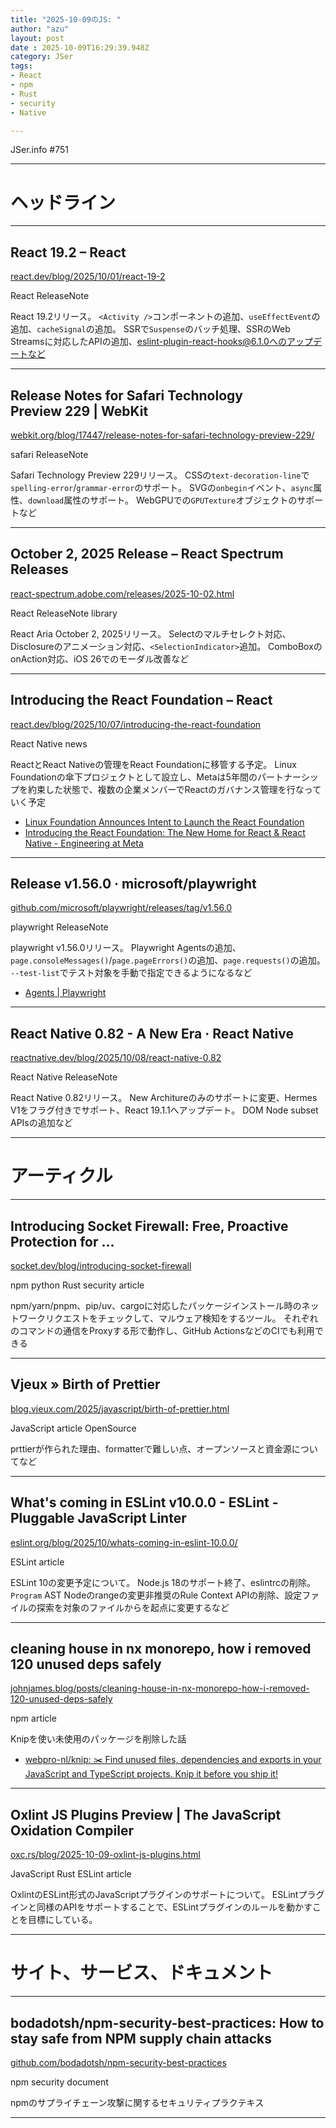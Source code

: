 ```yaml
---
title: "2025-10-09のJS: "
author: "azu"
layout: post
date : 2025-10-09T16:29:39.948Z
category: JSer
tags:
- React
- npm
- Rust
- security
- Native

---
```


JSer.info #751

----

<h1 class="site-genre">ヘッドライン</h1>

----

## React 19.2 – React
[react.dev/blog/2025/10/01/react-19-2](https://react.dev/blog/2025/10/01/react-19-2 "React 19.2 – React")
<p class="jser-tags jser-tag-icon"><span class="jser-tag">React</span> <span class="jser-tag">ReleaseNote</span></p>

React 19.2リリース。
`<Activity />`コンポーネントの追加、`useEffectEvent`の追加、`cacheSignal`の追加。
SSRで`Suspense`のバッチ処理、SSRのWeb Streamsに対応したAPIの追加、eslint-plugin-react-hooks@6.1.0へのアップデートなど


----

## Release Notes for Safari Technology Preview 229 | WebKit
[webkit.org/blog/17447/release-notes-for-safari-technology-preview-229/](https://webkit.org/blog/17447/release-notes-for-safari-technology-preview-229/ "Release Notes for Safari Technology Preview 229 | WebKit")
<p class="jser-tags jser-tag-icon"><span class="jser-tag">safari</span> <span class="jser-tag">ReleaseNote</span></p>

Safari Technology Preview 229リリース。 
CSSの`text-decoration-line`で`spelling-error`/`grammar-error`のサポート。
SVGの`onbegin`イベント、`async`属性、`download`属性のサポート。
WebGPUでの`GPUTexture`オブジェクトのサポートなど


----

## October 2, 2025 Release – React Spectrum Releases
[react-spectrum.adobe.com/releases/2025-10-02.html](https://react-spectrum.adobe.com/releases/2025-10-02.html "October 2, 2025 Release – React Spectrum Releases")
<p class="jser-tags jser-tag-icon"><span class="jser-tag">React</span> <span class="jser-tag">ReleaseNote</span> <span class="jser-tag">library</span></p>

React Aria October 2, 2025リリース。
Selectのマルチセレクト対応、Disclosureのアニメーション対応、`<SelectionIndicator>`追加。
ComboBoxのonAction対応、iOS 26でのモーダル改善など


----

## Introducing the React Foundation – React
[react.dev/blog/2025/10/07/introducing-the-react-foundation](https://react.dev/blog/2025/10/07/introducing-the-react-foundation "Introducing the React Foundation – React")
<p class="jser-tags jser-tag-icon"><span class="jser-tag">React</span> <span class="jser-tag">Native</span> <span class="jser-tag">news</span></p>

ReactとReact Nativeの管理をReact Foundationに移管する予定。
Linux Foundationの傘下プロジェクトとして設立し、Metaは5年間のパートナーシップを約束した状態で、複数の企業メンバーでReactのガバナンス管理を行なっていく予定

- [Linux Foundation Announces Intent to Launch the React Foundation](https://www.linuxfoundation.org/press/linux-foundation-announces-intent-to-launch-the-react-foundation "Linux Foundation Announces Intent to Launch the React Foundation")
- [Introducing the React Foundation: The New Home for React &amp; React Native - Engineering at Meta](https://engineering.fb.com/2025/10/07/open-source/introducing-the-react-foundation-the-new-home-for-react-react-native/ "Introducing the React Foundation: The New Home for React &amp;amp; React Native - Engineering at Meta")

----

## Release v1.56.0 · microsoft/playwright
[github.com/microsoft/playwright/releases/tag/v1.56.0](https://github.com/microsoft/playwright/releases/tag/v1.56.0 "Release v1.56.0 · microsoft/playwright")
<p class="jser-tags jser-tag-icon"><span class="jser-tag">playwright</span> <span class="jser-tag">ReleaseNote</span></p>

playwright v1.56.0リリース。
Playwright Agentsの追加、`page.consoleMessages()`/`page.pageErrors()`の追加、`page.requests()`の追加。
`--test-list`でテスト対象を手動で指定できるようになるなど

- [Agents | Playwright](https://playwright.dev/docs/test-agents "Agents | Playwright")

----

## React Native 0.82 - A New Era · React Native
[reactnative.dev/blog/2025/10/08/react-native-0.82](https://reactnative.dev/blog/2025/10/08/react-native-0.82 "React Native 0.82 - A New Era · React Native")
<p class="jser-tags jser-tag-icon"><span class="jser-tag">React</span> <span class="jser-tag">Native</span> <span class="jser-tag">ReleaseNote</span></p>

React Native 0.82リリース。
New Architureのみのサポートに変更、Hermes V1をフラグ付きでサポート、React 19.1.1へアップデート。
DOM Node subset APIsの追加など


----
<h1 class="site-genre">アーティクル</h1>

----

## Introducing Socket Firewall: Free, Proactive Protection for ...
[socket.dev/blog/introducing-socket-firewall](https://socket.dev/blog/introducing-socket-firewall "Introducing Socket Firewall: Free, Proactive Protection for ...")
<p class="jser-tags jser-tag-icon"><span class="jser-tag">npm</span> <span class="jser-tag">python</span> <span class="jser-tag">Rust</span> <span class="jser-tag">security</span> <span class="jser-tag">article</span></p>

npm/yarn/pnpm、pip/uv、cargoに対応したパッケージインストール時のネットワークリクエストをチェックして、マルウェア検知をするツール。
それぞれのコマンドの通信をProxyする形で動作し、GitHub ActionsなどのCIでも利用できる


----

## Vjeux » Birth of Prettier
[blog.vjeux.com/2025/javascript/birth-of-prettier.html](https://blog.vjeux.com/2025/javascript/birth-of-prettier.html "Vjeux » Birth of Prettier")
<p class="jser-tags jser-tag-icon"><span class="jser-tag">JavaScript</span> <span class="jser-tag">article</span> <span class="jser-tag">OpenSource</span></p>

prttierが作られた理由、formatterで難しい点、オープンソースと資金源についてなど


----

## What&#039;s coming in ESLint v10.0.0 - ESLint - Pluggable JavaScript Linter
[eslint.org/blog/2025/10/whats-coming-in-eslint-10.0.0/](https://eslint.org/blog/2025/10/whats-coming-in-eslint-10.0.0/ "What&#039;s coming in ESLint v10.0.0 - ESLint - Pluggable JavaScript Linter")
<p class="jser-tags jser-tag-icon"><span class="jser-tag">ESLint</span> <span class="jser-tag">article</span></p>

ESLint 10の変更予定について。
Node.js 18のサポート終了、eslintrcの削除。
`Program` AST Nodeのrangeの変更非推奨のRule Context APIの削除、設定ファイルの探索を対象のファイルからを起点に変更するなど


----

## cleaning house in nx monorepo, how i removed 120 unused deps safely
[johnjames.blog/posts/cleaning-house-in-nx-monorepo-how-i-removed-120-unused-deps-safely](https://johnjames.blog/posts/cleaning-house-in-nx-monorepo-how-i-removed-120-unused-deps-safely "cleaning house in nx monorepo, how i removed 120 unused deps safely")
<p class="jser-tags jser-tag-icon"><span class="jser-tag">npm</span> <span class="jser-tag">article</span></p>

Knipを使い未使用のパッケージを削除した話

- [webpro-nl/knip: ✂️ Find unused files, dependencies and exports in your JavaScript and TypeScript projects. Knip it before you ship it!](https://github.com/webpro-nl/knip "webpro-nl/knip: ✂️ Find unused files, dependencies and exports in your JavaScript and TypeScript projects. Knip it before you ship it!")

----

## Oxlint JS Plugins Preview | The JavaScript Oxidation Compiler
[oxc.rs/blog/2025-10-09-oxlint-js-plugins.html](https://oxc.rs/blog/2025-10-09-oxlint-js-plugins.html "Oxlint JS Plugins Preview | The JavaScript Oxidation Compiler")
<p class="jser-tags jser-tag-icon"><span class="jser-tag">JavaScript</span> <span class="jser-tag">Rust</span> <span class="jser-tag">ESLint</span> <span class="jser-tag">article</span></p>

OxlintのESLint形式のJavaScriptプラグインのサポートについて。
ESLintプラグインと同様のAPIをサポートすることで、ESLintプラグインのルールを動かすことを目標にしている。


----
<h1 class="site-genre">サイト、サービス、ドキュメント</h1>

----

## bodadotsh/npm-security-best-practices: How to stay safe from NPM supply chain attacks
[github.com/bodadotsh/npm-security-best-practices](https://github.com/bodadotsh/npm-security-best-practices "bodadotsh/npm-security-best-practices: How to stay safe from NPM supply chain attacks")
<p class="jser-tags jser-tag-icon"><span class="jser-tag">npm</span> <span class="jser-tag">security</span> <span class="jser-tag">document</span></p>

npmのサプライチェーン攻撃に関するセキュリティプラクテキス


----
